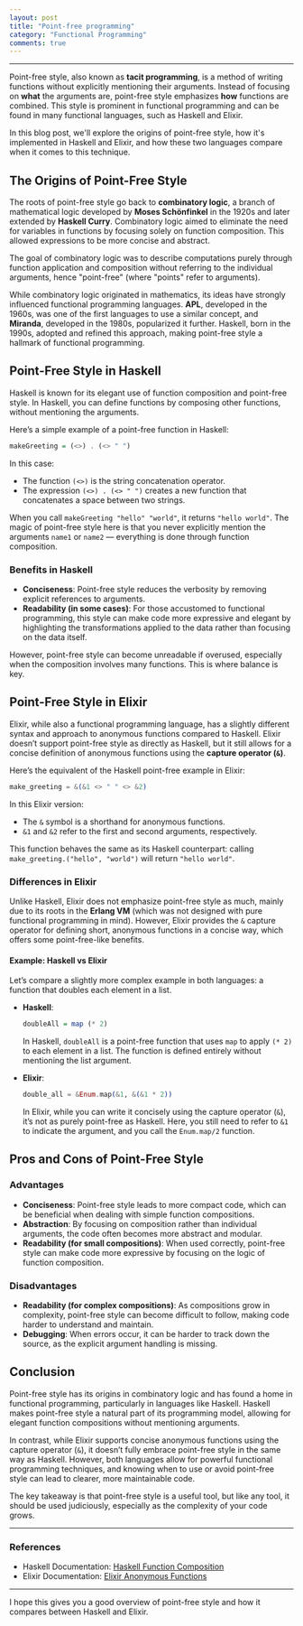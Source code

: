 ```yaml
---
layout: post
title: "Point-free programming"
category: "Functional Programming"
comments: true
---
```

---
Point-free style, also known as **tacit programming**, is a method of writing functions without explicitly mentioning their arguments. Instead of focusing on **what** the arguments are, point-free style emphasizes **how** functions are combined. This style is prominent in functional programming and can be found in many functional languages, such as Haskell and Elixir.

In this blog post, we'll explore the origins of point-free style, how it's implemented in Haskell and Elixir, and how these two languages compare when it comes to this technique.

## The Origins of Point-Free Style

The roots of point-free style go back to **combinatory logic**, a branch of mathematical logic developed by **Moses Schönfinkel** in the 1920s and later extended by **Haskell Curry**. Combinatory logic aimed to eliminate the need for variables in functions by focusing solely on function composition. This allowed expressions to be more concise and abstract.

The goal of combinatory logic was to describe computations purely through function application and composition without referring to the individual arguments, hence "point-free" (where "points" refer to arguments).

While combinatory logic originated in mathematics, its ideas have strongly influenced functional programming languages. **APL**, developed in the 1960s, was one of the first languages to use a similar concept, and **Miranda**, developed in the 1980s, popularized it further. Haskell, born in the 1990s, adopted and refined this approach, making point-free style a hallmark of functional programming.

## Point-Free Style in Haskell

Haskell is known for its elegant use of function composition and point-free style. In Haskell, you can define functions by composing other functions, without mentioning the arguments.

Here’s a simple example of a point-free function in Haskell:

```haskell
makeGreeting = (<>) . (<> " ")
```

In this case:
- The function `(<>)` is the string concatenation operator.
- The expression `(<>) . (<> " ")` creates a new function that concatenates a space between two strings.

When you call `makeGreeting "hello" "world"`, it returns `"hello world"`. The magic of point-free style here is that you never explicitly mention the arguments `name1` or `name2` — everything is done through function composition.

### Benefits in Haskell

- **Conciseness**: Point-free style reduces the verbosity by removing explicit references to arguments.
- **Readability (in some cases)**: For those accustomed to functional programming, this style can make code more expressive and elegant by highlighting the transformations applied to the data rather than focusing on the data itself.

However, point-free style can become unreadable if overused, especially when the composition involves many functions. This is where balance is key.

## Point-Free Style in Elixir

Elixir, while also a functional programming language, has a slightly different syntax and approach to anonymous functions compared to Haskell. Elixir doesn’t support point-free style as directly as Haskell, but it still allows for a concise definition of anonymous functions using the **capture operator (`&`)**.

Here’s the equivalent of the Haskell point-free example in Elixir:

```elixir
make_greeting = &(&1 <> " " <> &2)
```

In this Elixir version:
- The `&` symbol is a shorthand for anonymous functions.
- `&1` and `&2` refer to the first and second arguments, respectively.

This function behaves the same as its Haskell counterpart: calling `make_greeting.("hello", "world")` will return `"hello world"`.

### Differences in Elixir

Unlike Haskell, Elixir does not emphasize point-free style as much, mainly due to its roots in the **Erlang VM** (which was not designed with pure functional programming in mind). However, Elixir provides the `&` capture operator for defining short, anonymous functions in a concise way, which offers some point-free-like benefits.

#### Example: Haskell vs Elixir

Let’s compare a slightly more complex example in both languages: a function that doubles each element in a list.

- **Haskell**:
  ```haskell
  doubleAll = map (* 2)
  ```
  In Haskell, `doubleAll` is a point-free function that uses `map` to apply `(* 2)` to each element in a list. The function is defined entirely without mentioning the list argument.

- **Elixir**:
  ```elixir
  double_all = &Enum.map(&1, &(&1 * 2))
  ```
  In Elixir, while you can write it concisely using the capture operator (`&`), it’s not as purely point-free as Haskell. Here, you still need to refer to `&1` to indicate the argument, and you call the `Enum.map/2` function.

## Pros and Cons of Point-Free Style

### Advantages
- **Conciseness**: Point-free style leads to more compact code, which can be beneficial when dealing with simple function compositions.
- **Abstraction**: By focusing on composition rather than individual arguments, the code often becomes more abstract and modular.
- **Readability (for small compositions)**: When used correctly, point-free style can make code more expressive by focusing on the logic of function composition.

### Disadvantages
- **Readability (for complex compositions)**: As compositions grow in complexity, point-free style can become difficult to follow, making code harder to understand and maintain.
- **Debugging**: When errors occur, it can be harder to track down the source, as the explicit argument handling is missing.

## Conclusion

Point-free style has its origins in combinatory logic and has found a home in functional programming, particularly in languages like Haskell. Haskell makes point-free style a natural part of its programming model, allowing for elegant function compositions without mentioning arguments.

In contrast, while Elixir supports concise anonymous functions using the capture operator (`&`), it doesn’t fully embrace point-free style in the same way as Haskell. However, both languages allow for powerful functional programming techniques, and knowing when to use or avoid point-free style can lead to clearer, more maintainable code.

The key takeaway is that point-free style is a useful tool, but like any tool, it should be used judiciously, especially as the complexity of your code grows.

---

### References
- Haskell Documentation: [Haskell Function Composition](https://wiki.haskell.org/Function_composition)
- Elixir Documentation: [Elixir Anonymous Functions](https://elixir-lang.org/getting-started/modules-and-functions.html#anonymous-functions)

---

I hope this gives you a good overview of point-free style and how it compares between Haskell and Elixir.
